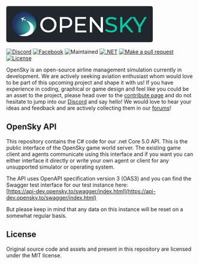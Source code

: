 <img src="https://raw.githubusercontent.com/opensky-to/branding/master/png/OpenSkyLogo_Banner_Github96.png" placeholder="OpenSky" />

[![Discord](https://img.shields.io/discord/837475420923756544.svg?label=&logo=discord&logoColor=ffffff&color=7389D8&labelColor=6A7EC2)](https://discord.com/invite/eR3yePrj79)
[![Facebook](https://img.shields.io/badge/-OpenSky-e84393?label=&logo=facebook&logoColor=ffffff&color=6399AE&labelColor=00C2CB)](https://www.facebook.com/Opensky.to/)
![Maintained][maintained-badge]
[![.NET](https://github.com/opensky-to/api/actions/workflows/dotnet.yml/badge.svg)](https://github.com/opensky-to/api/actions/workflows/dotnet.yml)
[![Make a pull request][prs-badge]][prs]
[![License][license-badge]](LICENSE.md)

OpenSky is an open-source airline management simulation currently in development. We are actively seeking aviation enthusiast whom would love to be part of this upcoming project and shape it with us! If you have experience in coding, graphical or game design and feel like you could be an asset to the project, please head over to the [contribute page](https://www.opensky.to/contribute) and do not hesitate to jump into our [Discord](https://discord.com/invite/eR3yePrj79) and say hello! We would love to hear your ideas and feedback and are actively collecting them in our [forums](https://forum.opensky.to/)!

## OpenSky API

This repository contains the C# code for our .net Core 5.0 API. This is the public interface of the OpenSky game world server. The existing game client and agents communicate using this interface and if you want you can either interface it directly or write your own agent or client for any unsupported simulator or operating system.

The API uses OpenAPI specification version 3 (OAS3) and you can find the Swagger test interface for our test instance here:\
[https://api-dev.opensky.to/swagger/index.html](https://api-dev.opensky.to/swagger/index.html)

But please keep in mind that any data on this instance will be reset on a somewhat regular basis.

## License

Original source code and assets and present in this repository are licensed under the MIT license.

[maintained-badge]: https://img.shields.io/badge/maintained-yes-brightgreen
[license-badge]: https://img.shields.io/badge/license-MIT-blue.svg
[license]: https://github.com/maximegris/angular-electron/blob/master/LICENSE.md
[prs-badge]: https://img.shields.io/badge/PRs-welcome-red.svg
[prs]: http://makeapullrequest.com
